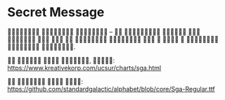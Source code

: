 # Secret Message

   –                 .

   , :
https://www.kreativekorp.com/ucsur/charts/sga.html

   :
https://github.com/standardgalactic/alphabet/blob/core/Sga-Regular.ttf
